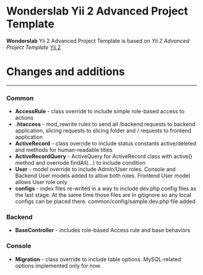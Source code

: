 Wonderslab Yii 2 Advanced Project Template
==========================================

**Wonderslab** Yii 2 Advanced Project Template is based on *Yii 2 Advanced Project Template* [Yii 2](http://www.yiiframework.com/)

# Changes and additions
_____________________

### Common
* **AccessRule** - class override to include simple role-based access to actions
* **.htaccess** - mod_rewrite rules to send all /backend requests to backend application,
  slicing requests to slicing folder and / requests to frontend application
* **ActiveRecord** - class override to include status constants active/deleted and methods for human-readable titles
* **ActiveRecordQuery** - ActiveQuery for ActiveRecord class with active() method and overrode findAll(...) to include condition
* **User** - model override to include Admin/User roles. 
Console and Backend User models added to allow both roles. Frontend User model allows User role only
* **configs** - index files re-writed in a way to include dev.php config files as the last stage. 
At the same time those files are in gitignore so any local configs can be placed there. common/config/sample.dev.php file added

### Backend
* **BaseController** - includes role-based Access rule and base behaviors

### Console
* **Migration** - class override to include table options. MySQL-related options implemented only for now.


